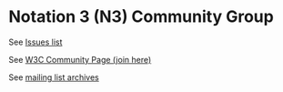 # Notation 3 (N3) Community Group

See [Issues list](https://github.com/w3c/N3/issues)

See [W3C Community Page (join here)](https://www.w3.org/community/n3-dev/)

See [mailing list archives](https://lists.w3.org/Archives/Public/public-n3-dev/)
